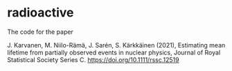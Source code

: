 # radioactive
The code for the paper 

J. Karvanen, M. Niilo-Rämä, J. Sarén, S. Kärkkäinen (2021), Estimating mean lifetime from partially observed events in nuclear physics, Journal of Royal Statistical Society Series C. https://doi.org/10.1111/rssc.12519 
